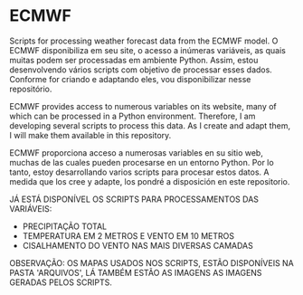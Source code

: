 # ECMWF
Scripts for processing weather forecast data from the ECMWF model.
O ECMWF disponibiliza em seu site, o acesso a inúmeras variáveis, as quais muitas podem ser processadas em ambiente Python. Assim, estou desenvolvendo vários scripts com objetivo de processar esses dados. Conforme for criando e adaptando eles, vou disponibilizar nesse repositório.


ECMWF provides access to numerous variables on its website, many of which can be processed in a Python environment. Therefore, I am developing several scripts to process this data. As I create and adapt them, I will make them available in this repository.


ECMWF proporciona acceso a numerosas variables en su sitio web, muchas de las cuales pueden procesarse en un entorno Python. Por lo tanto, estoy desarrollando varios scripts para procesar estos datos. A medida que los cree y adapte, los pondré a disposición en este repositorio.


JÁ ESTÁ DISPONÍVEL OS SCRIPTS PARA PROCESSAMENTOS DAS VARIÁVEIS:

- PRECIPITAÇÃO TOTAL
- TEMPERATURA EM 2 METROS E VENTO EM 10 METROS
- CISALHAMENTO DO VENTO NAS MAIS DIVERSAS CAMADAS

OBSERVAÇÃO: OS MAPAS USADOS NOS SCRIPTS, ESTÃO DISPONÍVEIS NA PASTA 'ARQUIVOS', LÁ TAMBÉM ESTÃO AS IMAGENS AS IMAGENS GERADAS PELOS SCRIPTS.

